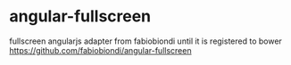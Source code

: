 angular-fullscreen
==================

fullscreen angularjs adapter from fabiobiondi until it is registered to bower
https://github.com/fabiobiondi/angular-fullscreen